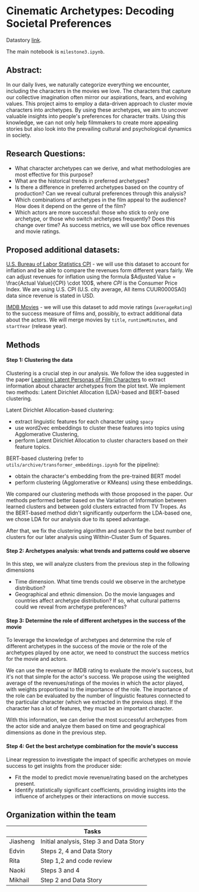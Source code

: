 # Cinematic Archetypes: Decoding Societal Preferences
Datastory [link](https://ris-iris.github.io/ada-project-website/).

The main notebook is `milestone3.ipynb`.

## Abstract: 

In our daily lives, we naturally categorize everything we encounter, including the characters in the movies we love. The characters that capture our collective imagination often mirror our aspirations, fears, and evolving values. This project aims to employ a data-driven approach to cluster movie characters into archetypes. By using these archetypes, we aim to uncover valuable insights into people's preferences for character traits. Using this knowledge, we can not only help filmmakers to create more appealing stories but also look into the prevailing cultural and psychological dynamics in society.

## Research Questions: 
- What character archetypes can we derive, and what methodologies are most effective for this purpose?
- What are the historical trends in preferred archetypes?
- Is there a difference in preferred archetypes based on the country of production? Can we reveal cultural preferences through this analysis?
- Which combinations of archetypes in the film appeal to the audience? How does it depend on the genre of the film?
- Which actors are more successful: those who stick to only one archetype, or those who switch archetypes frequently? Does this change over time? As success metrics, we will use box office revenues and movie ratings.

## Proposed additional datasets: 
[U.S. Bureau of Labor Statistics CPI](https://www.bls.gov/cpi/data.htm) - we will use this dataset to account for inflation and be able to compare the revenues form different years fairly. We can adjust revenues for inflation using the formula $Adjusted Value = \frac{Actual Value}{CPI} \cdot 100$, where $CPI$ is the Consumer Price Index. We are using U.S. CPI (U.S. city average, All items CUUR0000SA0) data since revenue is stated in USD.

[IMDB Movies](https://developer.imdb.com/non-commercial-datasets/) - we will use this dataset to add movie ratings (`averageRating`) to the success measure of films and, possibly, to extract additional data about the actors. We will merge movies by `title`, `runtimeMinutes`, and `startYear` (release year).

## Methods
#### Step 1: Clustering the data
 Clustering is a crucial step in our analysis. We follow the idea suggested in the paper [Learning Latent Personas of Film Characters](https://developer.imdb.com/non-commercial-datasets/) to extract information about character archetypes from the plot text. We implement two methods: Latent Dirichlet Allocation (LDA)-based and BERT-based clustering.

Latent Dirichlet Allocation-based clustering:
- extract linguistic features for each character using `spacy`
- use word2vec embeddings to cluster these features into topics using Agglomerative Clustering,
- perform Latent Dirichlet Allocation to cluster characters based on their feature topics.
  
BERT-based clustering (refer to `utils/archive/transformer_embeddings.ipynb` for the pipeline):
- obtain the character's embedding from the pre-trained BERT model
- perform clustering (Agglomerative or KMeans) using these embeddings.

We compared our clustering methods with those proposed in the paper. Our methods performed better based on the Variation of Information between learned clusters and between gold clusters extracted from TV Tropes. As the BERT-based method didn't significantly outperform the LDA-based one, we chose LDA for our analysis due to its speed advantage.

After that, we fix the clustering algorithm and search for the best number of clusters for our later analysis using Within-Cluster Sum of Squares.

<!---
###### Interpretability
Latent Dirichlet Allocation can help in interpreting obtained clusters. We can look at the model's components to find the top topics (clusters of words) which can help us understand which characters' traits are related to being in the particular cluster.
--->

#### Step 2: Archetypes analysis: what trends and patterns could we observe

In this step, we will analyze clusters from the previous step in the following dimensions
- Time dimension. What time trends could we observe in the archetype distribution?
- Geographical and ethnic dimension. Do the movie languages and countries affect archetype distribution? If so, what cultural patterns could we reveal from archetype preferences?

#### Step 3: Determine the role of different archetypes in the success of the movie
To leverage the knowledge of archetypes and determine the role of different archetypes in the success of the movie or the role of the archetypes played by one actor, we need to construct the success metrics for the movie and actors. 

We can use the revenue or IMDB rating to evaluate the movie's success, but it's not that simple for the actor's success. We propose using the weighted average of the revenues/ratings of the movies in which the actor played, with weights proportional to the importance of the role. 
The importance of the role can be evaluated by the number of linguistic features connected to the particular character (which we extracted in the previous step). If the character has a lot of features, they must be an important character.

With this information, we can derive the most successful archetypes from the actor side and analyze them based on time and geographical dimensions as done in the previous step.

#### Step 4: Get the best archetype combination for the movie's success
Linear regression to investigate the impact of specific archetypes on movie success to get insights from the producer side:
 - Fit the model to predict movie revenue/rating based on the archetypes present.
 - Identify statistically significant coefficients, providing insights into the influence of archetypes or their interactions on movie success.


## Organization within the team

|        |                           Tasks|
|--------|---------------------------------|
|Jiasheng|Initial analysis, Step 3 and Data Story  |
|   Edvin|   Steps 2, 4 and Data Story         |
|    Rita|          Step 1,2 and code review |
|   Naoki|Steps 3 and 4|
| Mikhail|         Step 2 and Data Story   |

